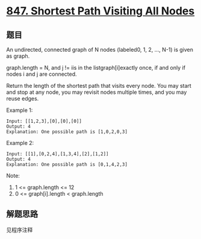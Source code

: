 # [847. Shortest Path Visiting All Nodes](https://leetcode.com/problems/shortest-path-visiting-all-nodes/)

## 题目

An undirected, connected graph of N nodes (labeled0, 1, 2, ..., N-1) is given as graph.

graph.length = N, and j != iis in the listgraph[i]exactly once, if and only if nodes i and j are connected.

Return the length of the shortest path that visits every node. You may start and stop at any node, you may revisit nodes multiple times, and you may reuse edges.

Example 1:

```text
Input: [[1,2,3],[0],[0],[0]]
Output: 4
Explanation: One possible path is [1,0,2,0,3]
```

Example 2:

```text
Input: [[1],[0,2,4],[1,3,4],[2],[1,2]]
Output: 4
Explanation: One possible path is [0,1,4,2,3]
```

Note:

1. 1 <= graph.length <= 12
1. 0 <= graph[i].length < graph.length

## 解题思路

见程序注释
